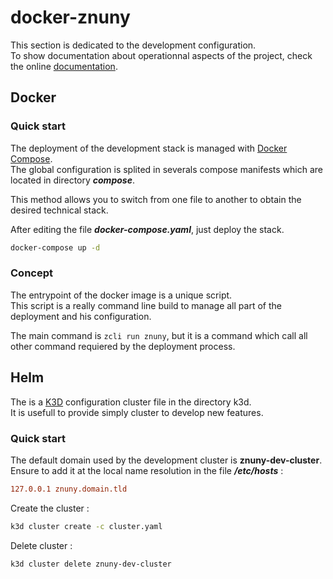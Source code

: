 # docker-znuny

This section is dedicated to the development configuration.  
To show documentation about operationnal aspects of the project, check the online [documentation](https://docker-znuny.aosc-portal.com).

## Docker

### Quick start

The deployment of the development stack is managed with [Docker Compose]().  
The global configuration is splited in severals compose manifests which 
are located in directory ***compose***.  

This method allows you to switch from one file to another to obtain the 
desired technical stack.

After editing the file ***docker-compose.yaml***, just deploy the stack.

```bash
docker-compose up -d
```

### Concept

The entrypoint of the docker image is a unique script.  
This script is a really command line build to manage all part of 
the deployment and his configuration.

The main command is `zcli run znuny`, but it is a command which call 
all other command requiered by the deployment process.

## Helm

The is a [K3D]() configuration cluster file in the directory k3d.  
It is usefull to provide simply cluster to develop new features.

### Quick start

The default domain used by the development cluster is **znuny-dev-cluster**.  
Ensure to add it at the local name resolution in the file ***/etc/hosts*** :

```ini
127.0.0.1 znuny.domain.tld
```

Create the cluster :

```bash
k3d cluster create -c cluster.yaml
```

Delete cluster :

```bash
k3d cluster delete znuny-dev-cluster
```

